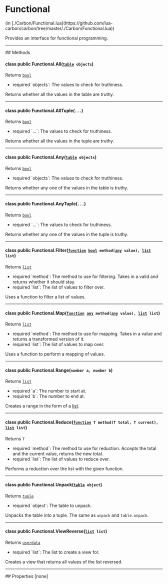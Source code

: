 <link href="../../style.css" rel="stylesheet" type="text/css"/>
<h1 class="class-title">Functional</h1>
<span class="file-link">(in [./Carbon/Functional.lua](https://github.com/lua-carbon/carbon/tree/master/./Carbon/Functional.lua))</span><br/>

Provides an interface for functional programming.


<hr />
## Methods
<h4 class="method-name"><span class="doc-scope doc-class">class</span> <span class="doc-visibility doc-public">public</span> Functional.All(<code><a href="Types#table">table</a> objects</code>)</h4>
<p class="method-returns bold">Returns <code><a href="Types#bool">bool</a></code></p>
<ul class="doc-arg-list">
<li><span class="doc-arg-level doc-required">required</span>  `objects`: The values to check for truthiness.</li>
</ul>

Returns whether all the values in the table are truthy.
<hr/>
<h4 class="method-name"><span class="doc-scope doc-class">class</span> <span class="doc-visibility doc-public">public</span> Functional.AllTuple(<code>...</code>)</h4>
<p class="method-returns bold">Returns <code><a href="Types#bool">bool</a></code></p>
<ul class="doc-arg-list">
<li><span class="doc-arg-level doc-required">required</span>  `...`: The values to check for truthiness.</li>
</ul>

Returns whether all the values in the tuple are truthy.
<hr/>
<h4 class="method-name"><span class="doc-scope doc-class">class</span> <span class="doc-visibility doc-public">public</span> Functional.Any(<code><a href="Types#table">table</a> objects</code>)</h4>
<p class="method-returns bold">Returns <code><a href="Types#bool">bool</a></code></p>
<ul class="doc-arg-list">
<li><span class="doc-arg-level doc-required">required</span>  `objects`: The values to check for truthiness.</li>
</ul>

Returns whether any one of the values in the table is truthy.
<hr/>
<h4 class="method-name"><span class="doc-scope doc-class">class</span> <span class="doc-visibility doc-public">public</span> Functional.AnyTuple(<code>...</code>)</h4>
<p class="method-returns bold">Returns <code><a href="Types#bool">bool</a></code></p>
<ul class="doc-arg-list">
<li><span class="doc-arg-level doc-required">required</span>  `...`: The values to check for truthiness.</li>
</ul>

Returns whether any one of the values in the tuple is truthy.
<hr/>
<h4 class="method-name"><span class="doc-scope doc-class">class</span> <span class="doc-visibility doc-public">public</span> Functional.Filter(<code><a href="Types#function">function</a> <a href="Types#bool">bool</a> method(<a href="Types#any">any</a> value), <a href="Types#list">list</a> list</code>)</h4>
<p class="method-returns bold">Returns <code><a href="Types#list">list</a></code></p>
<ul class="doc-arg-list">
<li><span class="doc-arg-level doc-required">required</span>  `method`: The method to use for filtering. Takes in a valid and returns whether it should stay.</li>
<li><span class="doc-arg-level doc-required">required</span>  `list`: The list of values to filter over.</li>
</ul>

Uses a function to filter a list of values.
<hr/>
<h4 class="method-name"><span class="doc-scope doc-class">class</span> <span class="doc-visibility doc-public">public</span> Functional.Map(<code><a href="Types#function">function</a> <a href="Types#any">any</a> method(<a href="Types#any">any</a> value), <a href="Types#list">list</a> list</code>)</h4>
<p class="method-returns bold">Returns <code><a href="Types#list">list</a></code></p>
<ul class="doc-arg-list">
<li><span class="doc-arg-level doc-required">required</span>  `method`: The method to use for mapping. Takes in a value and returns a transformed version of it.</li>
<li><span class="doc-arg-level doc-required">required</span>  `list`: The list of values to map over.</li>
</ul>

Uses a function to perform a mapping of values.
<hr/>
<h4 class="method-name"><span class="doc-scope doc-class">class</span> <span class="doc-visibility doc-public">public</span> Functional.Range(<code>number a, number b</code>)</h4>
<p class="method-returns bold">Returns <code><a href="Types#list">list</a></code></p>
<ul class="doc-arg-list">
<li><span class="doc-arg-level doc-required">required</span>  `a`: The number to start at.</li>
<li><span class="doc-arg-level doc-required">required</span>  `b`: The number to end at.</li>
</ul>

Creates a range in the form of a <a href="Types#list">list</a>.
<hr/>
<h4 class="method-name"><span class="doc-scope doc-class">class</span> <span class="doc-visibility doc-public">public</span> Functional.Reduce(<code><a href="Types#function">function</a> T method(T total, T current), <a href="Types#list">list</a> list</code>)</h4>
<p class="method-returns bold">Returns <code>T</code></p>
<ul class="doc-arg-list">
<li><span class="doc-arg-level doc-required">required</span>  `method`: The method to use for reduction. Accepts the total and the current value, returns the new total.</li>
<li><span class="doc-arg-level doc-required">required</span>  `list`: The list of values to reduce over.</li>
</ul>

Performs a reduction over the list with the given function.
<hr/>
<h4 class="method-name"><span class="doc-scope doc-class">class</span> <span class="doc-visibility doc-public">public</span> Functional.Unpack(<code><a href="Types#table">table</a> object</code>)</h4>
<p class="method-returns bold">Returns <code><a href="Types#tuple">tuple</a></code></p>
<ul class="doc-arg-list">
<li><span class="doc-arg-level doc-required">required</span>  `object`: The table to unpack.</li>
</ul>

Unpacks the table into a tuple. The same as <code>unpack</code> and <code>table.unpack</code>.
<hr/>
<h4 class="method-name"><span class="doc-scope doc-class">class</span> <span class="doc-visibility doc-public">public</span> Functional.ViewReverse(<code><a href="Types#list">list</a> list</code>)</h4>
<p class="method-returns bold">Returns <code><a href="Types#userdata">userdata</a></code></p>
<ul class="doc-arg-list">
<li><span class="doc-arg-level doc-required">required</span>  `list`: The list to create a view for.</li>
</ul>

Creates a view that returns all values of the list reversed.

<hr />
## Properties
[none]